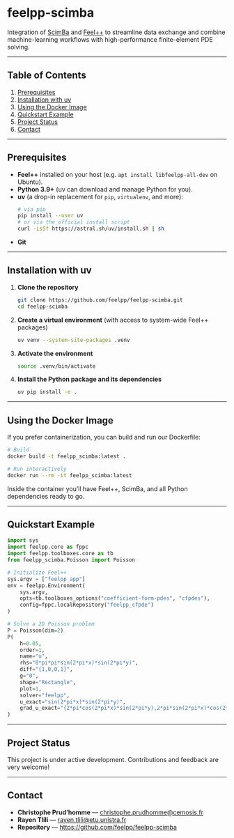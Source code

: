 # feelpp-scimba

Integration of [ScimBa](https://pypi.org/project/scimba/) and [Feel++](https://docs.feelpp.org/) to streamline data exchange and combine machine-learning workflows with high-performance finite-element PDE solving.

---

## Table of Contents

1. [Prerequisites](#prerequisites)  
2. [Installation with uv](#installation-with-uv)  
3. [Using the Docker Image](#using-the-docker-image)  
4. [Quickstart Example](#quickstart-example)  
5. [Project Status](#project-status)  
6. [Contact](#contact)  

---

## Prerequisites

- **Feel++** installed on your host (e.g. `apt install libfeelpp-all-dev` on Ubuntu).  
- **Python 3.9+** (uv can download and manage Python for you).  
- **uv** (a drop-in replacement for `pip`, `virtualenv`, and more):  
  ```bash
  # via pip
  pip install --user uv
  # or via the official install script
  curl -LsSf https://astral.sh/uv/install.sh | sh
  ```  
- **Git**  

---

## Installation with uv

1. **Clone the repository**  
   ```bash
   git clone https://github.com/feelpp/feelpp-scimba.git
   cd feelpp-scimba
   ```

2. **Create a virtual environment** (with access to system-wide Feel++ packages)  
   ```bash
   uv venv --system-site-packages .venv
   ```

3. **Activate the environment**  
   ```bash
   source .venv/bin/activate
   ```

4. **Install the Python package and its dependencies**  
   ```bash
   uv pip install -e .
   ```

---

## Using the Docker Image

If you prefer containerization, you can build and run our Dockerfile:

```bash
# Build
docker build -t feelpp_scimba:latest .

# Run interactively
docker run --rm -it feelpp_scimba:latest
```

Inside the container you’ll have Feel++, ScimBa, and all Python dependencies ready to go.

---

## Quickstart Example

```python
import sys
import feelpp.core as fppc
import feelpp.toolboxes.core as tb
from feelpp_scimba.Poisson import Poisson

# Initialize Feel++
sys.argv = ["feelpp_app"]
env = feelpp.Environment(
    sys.argv,
    opts=tb.toolboxes_options("coefficient-form-pdes", "cfpdes"),
    config=fppc.localRepository("feelpp_cfpde")
)

# Solve a 2D Poisson problem
P = Poisson(dim=2)
P(
    h=0.05, 
    order=1,
    name="u",
    rhs="8*pi*pi*sin(2*pi*x)*sin(2*pi*y)",
    diff="{1,0,0,1}",
    g="0",
    shape="Rectangle",
    plot=1,
    solver="feelpp",
    u_exact="sin(2*pi*x)*sin(2*pi*y)",
    grad_u_exact="{2*pi*cos(2*pi*x)*sin(2*pi*y),2*pi*sin(2*pi*x)*cos(2*pi*y)}"
)
```

---

## Project Status

This project is under active development. Contributions and feedback are very welcome!

---

## Contact

- **Christophe Prud’homme** — <christophe.prudhomme@cemosis.fr>  
- **Rayen Tlili** — <rayen.tlili@etu.unistra.fr>  
- **Repository** — https://github.com/feelpp/feelpp-scimba
